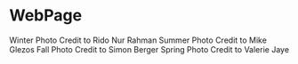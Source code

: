 # WebPage

Winter Photo Credit to Rido Nur Rahman
Summer Photo Credit to Mike Glezos
Fall Photo Credit to Simon Berger
Spring Photo Credit to Valerie Jaye